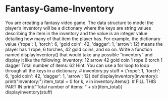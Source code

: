 # Fantasy-Game-Inventory
You are creating a fantasy video game. The data structure to model the player’s inventory will be a dictionary where the keys are string values describing the item in the inventory and the value is an integer value detailing how many of that item the player has. For example, the dictionary value {'rope': 1, 'torch': 6, 'gold coin': 42, 'dagger': 1, 'arrow': 12} means the player has 1 rope, 6 torches, 42 gold coins, and so on.  Write a function named displayInventory() that would take any possible “inventory” and display it like the following:  Inventory: 12 arrow 42 gold coin 1 rope 6 torch 1 dagger Total number of items: 62  Hint: You can use a for loop to loop through all the keys in a dictionary.  # inventory.py stuff = {'rope': 1, 'torch': 6, 'gold coin': 42, 'dagger': 1, 'arrow': 12}  def displayInventory(inventory):     print("Inventory:")     item_total = 0     for k, v in inventory.items():         # FILL THIS PART IN     print("Total number of items: " + str(item_total))  displayInventory(stuff)
